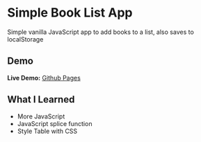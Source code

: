 # Simple Book List App

Simple vanilla JavaScript app to add books to a list, also saves to localStorage

## Demo

**Live Demo:** [Github Pages](https://dev-caspertheghost.github.io/booklist-app/)

## What I Learned

- More JavaScript
- JavaScript splice function
- Style Table with CSS

